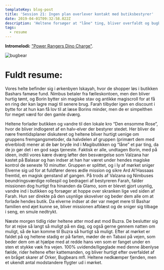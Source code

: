 ```yaml
---
templateKey: blog-post
title: 'Session 21: Ingen plan overlever kontakt med butiksbestyrer'
date: 2019-04-01T09:32:58.022Z
description: 'Heltene forsøger at "låne" ting, bliver overfaldt og bugbears.'
tags:
  - resume
---
```

**Intromelodi:** ["Power Rangers Dino Charge"](https://open.spotify.com/track/7GmlAIzyeG3OjQLB7BUkgz).

![bugbear](/img/bugbear.jpg)

# Fuldt resume:

Vores helte befinder sig i ørkenbyen Iskayah, hvor de shopper løs i butikken Bashars famøse fund. Nimbus betaler fra fælleskontoen, men den bliver hurtig tømt, og Borin bytter sin magiske stav og antikke magiscroll for at få en ring der kan lagre magi til senere brug. Farah tilbyder igen en discount i bytte for at hun kan få lov til at læse Borins minder, men de er simpelthen for meget værd for den gamle dværg.

Heltene forlader butikken og vandre til den lokale kro “Den ensomme Rose”, hvor de bliver indlogeret af en halv-elver der bestyrer stedet. Her bliver de nære fremtidsplaner diskuteret og heltene bliver hurtigt uenige om gruppens fremgangsmetoder, da halvdelen af gruppen (primært dem med elverblod) mener at de bør bryde ind i Magibutikken og “låne” et par ting, da de jo gør det i en god sags tjeneste. Faktisk er alle, undtagen Borin, med på ideen, indtil vores kære dværg løfter den besværgelse som Valzana har kastet på Balasar og han indser at han har været under hendes magiske kontrol de seneste 10 minutter. Gruppen er splittet, og i ly af mørket sniger Elverne sig ud for at fuldfører deres ædle mission og sikre Ard Al’Hassaas fremtid, en magisk genstand af gangen. På trods af Valzana og Nimbuses beundringsværdige rollespil og bedrageri af bestyreren Farah, falder missionen dog hurtigt fra hinanden da Glamo, som er blevet gjort usynlig, vandre ind i butikken og forsøger at hoppe over skranken lige ved siden af Farah. Hun ser direkte på den usynlige skovelver og beder dem alle om at forlade hendes butik. Da elverne indser at der var meget mere til Bashar familien end øjet kunne se, bliver missionen afblæst og de sniger sig tilbage i seng, en smule nedtrykt.

Næste morgen tidlig rider heltene atter mod øst mod Buzra. De beslutter sig for at rejse så langt så muligt på en dag, og også gerne gennem natten om muligt, så de kan komme til Buzra så hurtigt så muligt. Efter at mørket er faldet på og heltene stadig er på farten, møder de en Tabaxi på vejen, som beder dem om at hjælpe med at redde hans ven som er fanget under en sten et stykke væk fra vejen. 100% uvidende/ligeglade med denne åbenlyse fælde, rider heltene efter kattemanden, og bliver hurtigt efter overfaldet af en bråget skarer af Orker, Bugbears mfl. Heltene nedkæmper fjenden, men et ukendt antal modstandere flygter ud i mørket.
